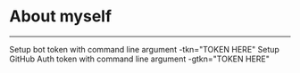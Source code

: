 # About myself
****

Setup bot token with command line argument -tkn="TOKEN HERE"
Setup GitHub Auth token with command line argument -gtkn="TOKEN HERE"

<!--STATUS=DONE-->


